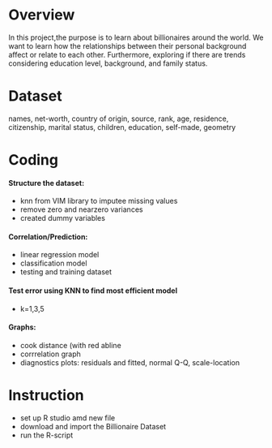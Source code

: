 # Overview
In this project,the purpose  is to learn about billionaires around the world. We want to learn how the relationships between their personal background affect or relate to each other. Furthermore, exploring if there are trends considering education level, background, and family status.

# Dataset
names, net-worth, country of origin, source, rank, age, residence, citizenship, marital status, children, education, self-made, geometry

# Coding
#### Structure the dataset:
  + knn from VIM library to imputee missing values
  + remove zero and nearzero variances 
  + created dummy variables
#### Correlation/Prediction:
  + linear regression model
  + classification model 
  + testing and training dataset
#### Test error using KNN to find most efficient model
  - k=1,3,5
#### Graphs:
  + cook distance (with red abline
  + corrrelation graph
  + diagnostics plots: residuals and fitted, normal Q-Q, scale-location
# Instruction
  + set up R studio amd new file
  + download and import the Billionaire Dataset
  + run the R-script

  

